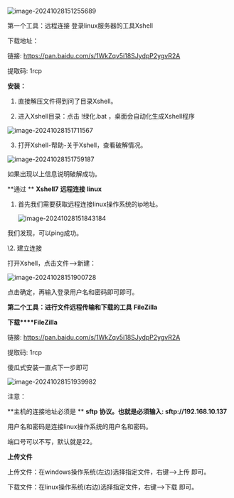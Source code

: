 ![image-20241028151255689](C:\Users\20655\AppData\Roaming\Typora\typora-user-images\image-20241028151255689.png)

第一个工具：远程连接 登录linux服务器的工具Xshell

下载地址：

链接: https://pan.baidu.com/s/1WkZqv5i18SJydpP2ygvR2A

提取码: 1rcp

**安装：**

1. 直接解压文件得到问了目录Xshell。

2. 进入Xshell目录：点击 !绿化.bat ，桌面会自动化生成Xshell程序

![image-20241028151711567](C:\Users\20655\AppData\Roaming\Typora\typora-user-images\image-20241028151711567.png)

3. 打开Xshell-帮助-关于Xshell，查看破解情况。

![image-20241028151759187](C:\Users\20655\AppData\Roaming\Typora\typora-user-images\image-20241028151759187.png)

如果出现以上信息说明破解成功。

**通过 ** **Xshell7** **远程连接** **linux**

1. 首先我们需要获取远程连接linux操作系统的ip地址。

   ![image-20241028151843184](C:\Users\20655\AppData\Roaming\Typora\typora-user-images\image-20241028151843184.png)

我们发现，可以ping成功。

\2. 建立连接

打开Xshell，点击文件-->新建：

![image-20241028151900728](C:\Users\20655\AppData\Roaming\Typora\typora-user-images\image-20241028151900728.png)

点击确定，再输入登录用户名和密码即可即可。

**第二个工具：进行文件远程传输和下载的工具** **FileZilla**

**下载****FileZilla**

链接: https://pan.baidu.com/s/1WkZqv5i18SJydpP2ygvR2A

提取码: 1rcp

傻瓜式安装一直点下一步即可

![image-20241028151939982](C:\Users\20655\AppData\Roaming\Typora\typora-user-images\image-20241028151939982.png)

注意：

**主机的连接地址必须是 ** **sftp** **协议。也就是必须输入: sftp://192.168.10.137**

用户名和密码是连接linux操作系统的用户名和密码。

端口号可以不写，默认就是22。

**上传文件**

上传文件：在windows操作系统(左边)选择指定文件，右键-->上传 即可。

下载文件：在linux操作系统(右边)选择指定文件，右键-->下载 即可。













